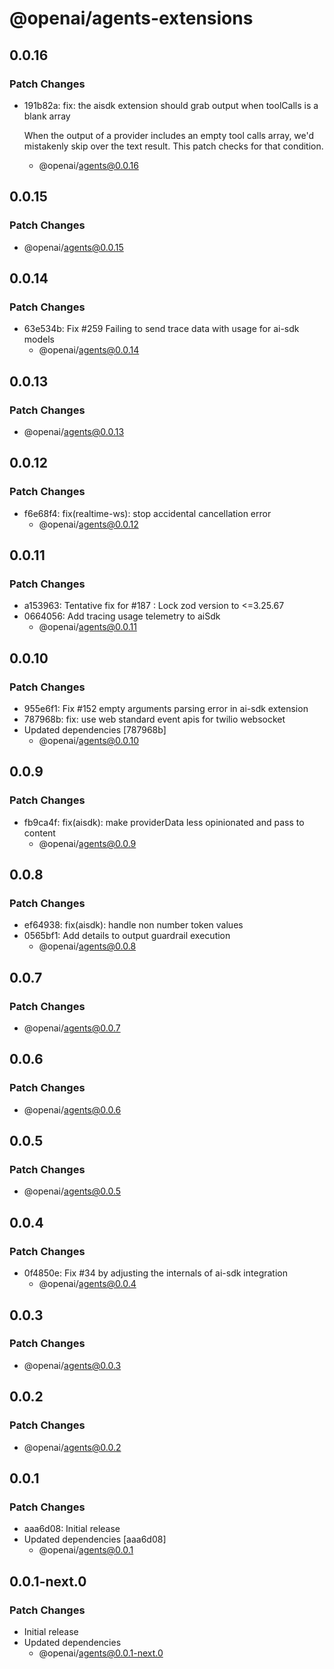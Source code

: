 # @openai/agents-extensions

## 0.0.16

### Patch Changes

- 191b82a: fix: the aisdk extension should grab output when toolCalls is a blank array

  When the output of a provider includes an empty tool calls array, we'd mistakenly skip over the text result. This patch checks for that condition.
  - @openai/agents@0.0.16

## 0.0.15

### Patch Changes

- @openai/agents@0.0.15

## 0.0.14

### Patch Changes

- 63e534b: Fix #259 Failing to send trace data with usage for ai-sdk models
  - @openai/agents@0.0.14

## 0.0.13

### Patch Changes

- @openai/agents@0.0.13

## 0.0.12

### Patch Changes

- f6e68f4: fix(realtime-ws): stop accidental cancellation error
  - @openai/agents@0.0.12

## 0.0.11

### Patch Changes

- a153963: Tentative fix for #187 : Lock zod version to <=3.25.67
- 0664056: Add tracing usage telemetry to aiSdk
  - @openai/agents@0.0.11

## 0.0.10

### Patch Changes

- 955e6f1: Fix #152 empty arguments parsing error in ai-sdk extension
- 787968b: fix: use web standard event apis for twilio websocket
- Updated dependencies [787968b]
  - @openai/agents@0.0.10

## 0.0.9

### Patch Changes

- fb9ca4f: fix(aisdk): make providerData less opinionated and pass to content
  - @openai/agents@0.0.9

## 0.0.8

### Patch Changes

- ef64938: fix(aisdk): handle non number token values
- 0565bf1: Add details to output guardrail execution
  - @openai/agents@0.0.8

## 0.0.7

### Patch Changes

- @openai/agents@0.0.7

## 0.0.6

### Patch Changes

- @openai/agents@0.0.6

## 0.0.5

### Patch Changes

- @openai/agents@0.0.5

## 0.0.4

### Patch Changes

- 0f4850e: Fix #34 by adjusting the internals of ai-sdk integration
  - @openai/agents@0.0.4

## 0.0.3

### Patch Changes

- @openai/agents@0.0.3

## 0.0.2

### Patch Changes

- @openai/agents@0.0.2

## 0.0.1

### Patch Changes

- aaa6d08: Initial release
- Updated dependencies [aaa6d08]
  - @openai/agents@0.0.1

## 0.0.1-next.0

### Patch Changes

- Initial release
- Updated dependencies
  - @openai/agents@0.0.1-next.0
